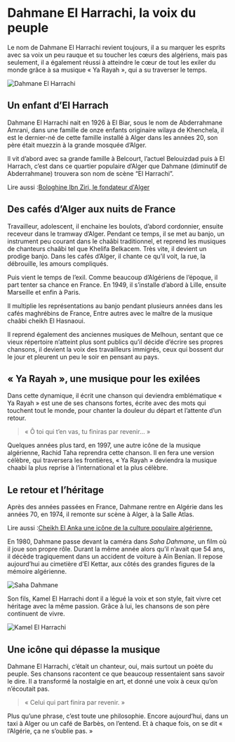 <h1>Dahmane El Harrachi, la voix du peuple</h1>


<p class='firstP'>Le nom de Dahmane El Harrachi revient toujours, il a su marquer les esprits avec sa voix un peu rauque et su toucher les cœurs des algériens, mais pas seulement, il a également réussi à atteindre le cœur de tout les exiler du monde grâce à sa musique « Ya Rayah », qui a su traverser le temps.</p>

<div class='one-img-vr-float'> <img src='/article/Alger/Dahmane-el-harrachi/Dahmane-El-Harrachi.jpg' alt='Dahmane El Harrachi'> </div>

<h2>Un enfant d’El Harrach</h2>
<p>Dahmane El Harrachi nait en 1926 à El Biar, sous le nom de Abderrahmane Amrani, dans une famille de onze enfants originaire wilaya de Khenchela, il est le dernier-né de cette famille installé à Alger dans les années 20, son père était muezzin à la grande mosquée d’Alger.</p>

<p>Il vit d’abord avec sa grande famille à Belcourt, l’actuel Belouizdad puis à El Harrach, c’est dans ce quartier populaire d’Alger que Dahmane (diminutif de Abderrahmane) trouvera son nom de scène “El Harrachi”.</p>

<p class='read-to'><span class='title-read-to'>Lire aussi :</span><a href='/article/bologhine-ibn-ziri'>Bologhine Ibn Ziri, le fondateur d'Alger</a></p> 

<h2>Des cafés d’Alger aux nuits de France</h2>
<p>Travailleur, adolescent, il enchaine les boulots, d’abord cordonnier, ensuite receveur dans le tramway d’Alger. Pendant ce temps, il se met au banjo, un instrument peu courant dans le chaâbi traditionnel, et reprend les musiques de chanteurs chaâbi tel que Khelifa Belkacem. Très vite, il devient un prodige banjo. Dans les cafés d’Alger, il chante ce qu’il voit, la rue, la débrouille, les amours compliqués.</p>

<p>Puis vient le temps de l’exil. Comme beaucoup d’Algériens de l’époque, il part tenter sa chance en France. En 1949, il s’installe d’abord à Lille, ensuite Marseille et enfin à Paris.</p>

<p>Il multiplie les représentations au banjo pendant plusieurs années dans les cafés maghrébins de France, Entre autres avec le maître de la musique chaâbi cheikh El Hasnaoui.</p>

<p>Il reprend également des anciennes musiques de Melhoun, sentant que ce vieux répertoire n’atteint plus sont publics qu’il décide d’écrire ses propres chansons, il devient la voix des travailleurs immigrés, ceux qui bossent dur le jour et pleurent un peu le soir en pensant au pays.</p>

<h2>« Ya Rayah », une musique pour les exilées</h2>
<p>Dans cette dynamique, il écrit une chanson qui deviendra emblématique « Ya Rayah » est une de ses chansons fortes, écrite avec des mots qui touchent tout le monde, pour chanter la douleur du départ et l’attente d’un retour.</p>

<blockquote>« Ô toi qui t’en vas, tu finiras par revenir… »</blockquote>

<p>Quelques années plus tard, en 1997, une autre icône de la musique algérienne, Rachid Taha reprendra cette chanson. Il en fera une version célèbre, qui traversera les frontières, « Ya Rayah » deviendra la musique chaabi la plus reprise à l’international et la plus célèbre.</p>

<h2>Le retour et l’héritage</h2>
<p>Après des années passées en France, Dahmane rentre en Algérie dans les années 70, en 1974, il remonte sur scène à Alger, à la Salle Atlas.</p>

<p class='read-to'><span class='title-read-to'>Lire aussi :</span><a href='/article/cheikh_el_anka_une_icône_de_la_culture_populaire_algérienne'>Cheikh El Anka une icône de la culture populaire algérienne.</a></p> 

<p>En 1980, Dahmane passe devant la caméra dans <i>Saha Dahmane</i>, un film où il joue son propre rôle. Durant la même année alors qu’il n’avait que 54 ans, il décède tragiquement dans un accident de voiture à Aïn Benian. Il repose aujourd’hui au cimetière d’El Kettar, aux côtés des grandes figures de la mémoire algérienne.</p>
<div class='one-img-hr'> <img src='/article/Alger/Dahmane-el-harrachi/Saha-Dahmane.jpg' alt='Saha Dahmane'> </div>
<p>Son fils, Kamel El Harrachi dont il a légué la voix et son style, fait vivre cet héritage avec la même passion. Grâce à lui, les chansons de son père continuent de vivre.</p>
<div class='one-img-hr'> <img src='/article/Alger/Dahmane-el-harrachi/Kamel-El-Harrachi.jpg' alt='Kamel El Harrachi '> </div>

<h2>Une icône qui dépasse la musique</h2>
<p>Dahmane El Harrachi, c’était un chanteur, oui, mais surtout un poète du peuple.
Ses chansons racontent ce que beaucoup ressentaient sans savoir le dire. Il a transformé la nostalgie en art, et donné une voix à ceux qu’on n’écoutait pas.</p>

<blockquote>« Celui qui part finira par revenir. »</blockquote>

<p>Plus qu’une phrase, c’est toute une philosophie.
Encore aujourd’hui, dans un taxi à Alger ou un café de Barbès, on l’entend. Et à chaque fois, on se dit « l’Algérie, ça ne s’oublie pas. »</p>




 